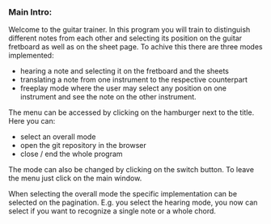 ### Main Intro: 
Welcome to the guitar trainer. In this program you will train to distinguish different notes from each other and selecting its position on the guitar fretboard as well as on the sheet page. To achive this there are three modes implemented:
- hearing a note and selecting it on the fretboard and the sheets
- translating a note from one instrument to the respective counterpart
- freeplay mode where the user may select any position on one instrument and see the note on the other instrument. 

The menu can be accessed by clicking on the hamburger next to the title. Here you can: 
- select an overall mode 
- open the git repository in the browser
- close / end the whole program

The mode can also be changed by clicking on the switch button. To leave the menu just click on the main window. 

When selecting the overall mode the specific implementation can be selected on the pagination. E.g. you select the hearing mode, you now can select if you want to recognize a single note or a whole chord. 

